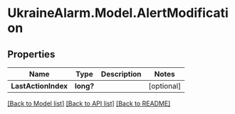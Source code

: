 # UkraineAlarm.Model.AlertModification
## Properties

Name | Type | Description | Notes
------------ | ------------- | ------------- | -------------
**LastActionIndex** | **long?** |  | [optional] 

[[Back to Model list]](../README.md#documentation-for-models) [[Back to API list]](../README.md#documentation-for-api-endpoints) [[Back to README]](../README.md)

